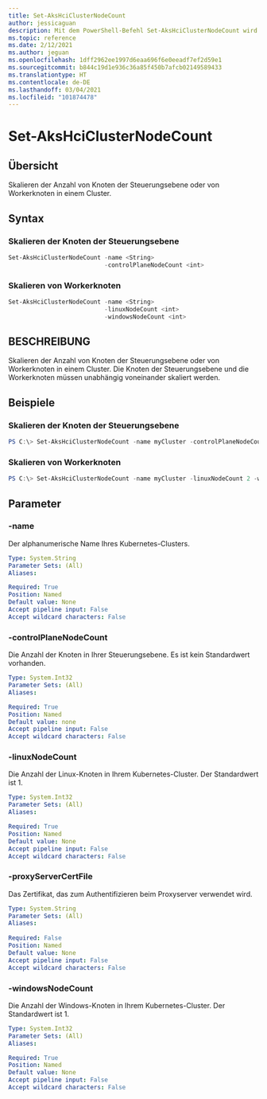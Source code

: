 ```yaml
---
title: Set-AksHciClusterNodeCount
author: jessicaguan
description: Mit dem PowerShell-Befehl Set-AksHciClusterNodeCount wird die Anzahl der Knoten der Steuerungsebene oder Workerknoten in einem Cluster skaliert.
ms.topic: reference
ms.date: 2/12/2021
ms.author: jeguan
ms.openlocfilehash: 1dff2962ee1997d6eaa696f6e0eeadf7ef2d59e1
ms.sourcegitcommit: b844c19d1e936c36a85f450b7afcb02149589433
ms.translationtype: HT
ms.contentlocale: de-DE
ms.lasthandoff: 03/04/2021
ms.locfileid: "101874478"
---
```

# <a name="set-akshciclusternodecount"></a>Set-AksHciClusterNodeCount

## <a name="synopsis"></a>Übersicht
Skalieren der Anzahl von Knoten der Steuerungsebene oder von Workerknoten in einem Cluster.

## <a name="syntax"></a>Syntax

### <a name="scale-control-plane-nodes"></a>Skalieren der Knoten der Steuerungsebene
```powershell
Set-AksHciClusterNodeCount -name <String>
                           -controlPlaneNodeCount <int> 
```

### <a name="scale-worker-nodes"></a>Skalieren von Workerknoten
```powershell
Set-AksHciClusterNodeCount -name <String>
                           -linuxNodeCount <int>
                           -windowsNodeCount <int>
```

## <a name="description"></a>BESCHREIBUNG
Skalieren der Anzahl von Knoten der Steuerungsebene oder von Workerknoten in einem Cluster. Die Knoten der Steuerungsebene und die Workerknoten müssen unabhängig voneinander skaliert werden.

## <a name="examples"></a>Beispiele

### <a name="scale-control-plane-nodes"></a>Skalieren der Knoten der Steuerungsebene
```powershell
PS C:\> Set-AksHciClusterNodeCount -name myCluster -controlPlaneNodeCount 3
```

### <a name="scale-worker-nodes"></a>Skalieren von Workerknoten
```powershell
PS C:\> Set-AksHciClusterNodeCount -name myCluster -linuxNodeCount 2 -windowsNodeCount 2
```

## <a name="parameters"></a>Parameter

### <a name="-name"></a>-name
Der alphanumerische Name Ihres Kubernetes-Clusters.

```yaml
Type: System.String
Parameter Sets: (All)
Aliases:

Required: True
Position: Named
Default value: None
Accept pipeline input: False
Accept wildcard characters: False
```

### <a name="-controlplanenodecount"></a>-controlPlaneNodeCount
Die Anzahl der Knoten in Ihrer Steuerungsebene. Es ist kein Standardwert vorhanden.

```yaml
Type: System.Int32
Parameter Sets: (All)
Aliases:

Required: True
Position: Named
Default value: none
Accept pipeline input: False
Accept wildcard characters: False
```

### <a name="-linuxnodecount"></a>-linuxNodeCount
Die Anzahl der Linux-Knoten in Ihrem Kubernetes-Cluster. Der Standardwert ist 1.

```yaml
Type: System.Int32
Parameter Sets: (All)
Aliases:

Required: True
Position: Named
Default value: None
Accept pipeline input: False
Accept wildcard characters: False
```

### <a name="-proxyservercertfile"></a>-proxyServerCertFile
Das Zertifikat, das zum Authentifizieren beim Proxyserver verwendet wird.
 
```yaml
Type: System.String
Parameter Sets: (All)
Aliases:
 
Required: False
Position: Named
Default value: None
Accept pipeline input: False
Accept wildcard characters: False
```

### <a name="-windowsnodecount"></a>-windowsNodeCount
Die Anzahl der Windows-Knoten in Ihrem Kubernetes-Cluster. Der Standardwert ist 1.

```yaml
Type: System.Int32
Parameter Sets: (All)
Aliases:

Required: True
Position: Named
Default value: None
Accept pipeline input: False
Accept wildcard characters: False
```
